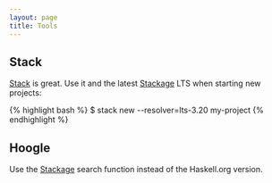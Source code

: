 ```yaml
---
layout: page
title: Tools
---
```


Stack
-----

[Stack][] is great. Use it and the latest [Stackage][] LTS when starting new
projects:

{% highlight bash %}
$ stack new --resolver=lts-3.20 my-project
{% endhighlight %}

Hoogle
------

Use the [Stackage][] search function instead of the Haskell.org version.

[Stack]: http://haskellstack.org
[Stackage]: https://www.stackage.org
